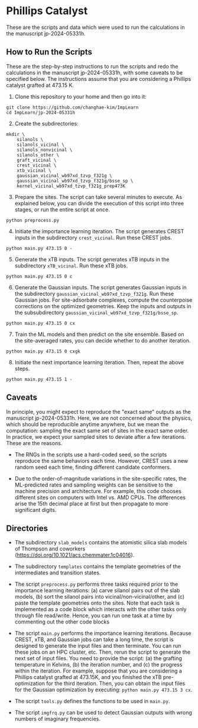 # Phillips Catalyst

These are the scripts and data which were used to run the calculations in the manuscript jp-2024-05331h.

## How to Run the Scripts

These are the step-by-step instructions to run the scripts and redo the calculations in the manuscript jp-2024-05331h, with some caveats to be specified below. The instructions assume that you are considering a Phillips catalyst grafted at 473.15 K.

1. Clone this repository to your home and then go into it:
```
git clone https://github.com/changhae-kim/ImpLearn
cd ImpLearn/jp-2024-05331h
```

2. Create the subdirectories:
```
mkdir \
    silanols \
    silanols_vicinal \
    silanols_nonvicinal \
    silanols_other \
    graft_vicinal \
    crest_vicinal \
    xtb_vicinal \
    gaussian_vicinal_wb97xd_tzvp_f321g \
    gaussian_vicinal_wb97xd_tzvp_f321g/bsse_sp \
    kernel_vicinal_wb97xd_tzvp_f321g_prep473K
```

3. Prepare the sites. The script can take several minutes to execute. As explained below, you can divide the execution of this script into three stages, or run the entire script at once.
```
python preprocess.py
```

4. Initiate the importance learning iteration. The script generates CREST inputs in the subdirectory `crest_vicinal`. Run these CREST jobs.
```
python main.py 473.15 0 -
```

5. Generate the xTB inputs. The script generates xTB inputs in the subdirectory `xTB_vicinal`. Run these xTB jobs.
```
python main.py 473.15 0 c
```

6. Generate the Gaussian inputs. The script generates Gaussian inputs in the subdirectory `gaussian_vicinal_wb97xd_tzvp_f321g`. Run these Gaussian jobs. For site-adsorbate complexes, compute the counterpoise corrections on the optimized geometries. Keep the inputs and outputs in the subsubdirectory `gaussian_vicinal_wb97xd_tzvp_f321g/bsse_sp`.
```
python main.py 473.15 0 cx
```

7. Train the ML models and then predict on the site ensemble. Based on the site-averaged rates, you can decide whether to do another iteration.
```
python main.py 473.15 0 cxgk
```

8. Initiate the next importance learning iteration. Then, repeat the above steps.
```
python main.py 473.15 1 -
```

## Caveats

In principle, you might expect to reproduce the "exact same" outputs as the manuscript jp-2024-05331h. Here, we are not concerned about the physics, which should be reproducible anytime anywhere, but we mean the computation: sampling the exact same set of sites in the exact same order. In practice, we expect your sampled sites to deviate after a few iterations. These are the reasons.

* The RNGs in the scripts use a hard-coded seed, so the scripts reproduce the same behaviors each time. However, CREST uses a new random seed each time, finding different candidate conformers.

* Due to the order-of-magnitude variations in the site-specific rates, the ML-predicted rates and sampling weights can be sensitive to the machine precision and architecture. For example, this code chooses different sites on computers with Intel vs. AMD CPUs. The differences arise the 15th decimal place at first but then propagate to more significant digits.

## Directories

* The subdirectory `slab_models` contains the atomistic silica slab models of Thompson and coworkers (https://doi.org/10.1021/acs.chemmater.1c04016).

* The subdirectory `templates` contains the template geometries of the intermediates and transition states.

* The script `preprocess.py` performs three tasks required prior to the importance learning iterations: (a) carve silanol pairs out of the slab models, (b) sort the silanol pairs into vicinal/non-vicinal/other, and (c) paste the template geometries onto the sites. Note that each task is implemented as a code block which interacts with the other tasks only through file read/write. Hence, you can run one task at a time by commenting out the other code blocks

* The script `main.py` performs the importance learning iterations. Because CREST, xTB, and Gaussian jobs can take a long time, the script is designed to generate the input files and then terminate. You can run these jobs on an HPC cluster, etc. Then, rerun the script to generate the next set of input files. You need to provide the script: (a) the grafting temperature in Kelvins, (b) the iteration number, and (c) the progress within the iteration. For example, suppose that you are considering a Phillips catalyst grafted at 473.15K, and you finished the xTB pre-optimization for the third iteration. Then, you can obtain the input files for the Gaussian optimization by executing: `python main.py 473.15 3 cx`.

* The script `tools.py` defines the functions to be used in `main.py`.

* The script `imgfrq.py` can be used to detect Gaussian outputs with wrong numbers of imaginary frequencies.
